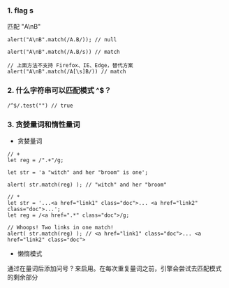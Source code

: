 ### 1. flag s
匹配 "A\nB"
```
alert("A\nB".match(/A.B/)); // null

alert("A\nB".match(/A.B/s)) // match

// 上面方法不支持 Firefox、IE、Edge，替代方案
alert("A\nB".match(/A[\s]B/)) // match
```
### 2. 什么字符串可以匹配模式 ^$？
```
/^$/.test("") // true
```
### 3. 贪婪量词和惰性量词
- 贪婪量词

```
// +
let reg = /".+"/g;

let str = 'a "witch" and her "broom" is one';

alert( str.match(reg) ); // "witch" and her "broom"

// *
let str = '...<a href="link1" class="doc">... <a href="link2" class="doc">...';
let reg = /<a href=".*" class="doc">/g;

// Whoops! Two links in one match!
alert( str.match(reg) ); // <a href="link1" class="doc">... <a href="link2" class="doc">
```
- 懒惰模式

通过在量词后添加问号 ? 来启用。在每次重复量词之前，引擎会尝试去匹配模式的剩余部分
